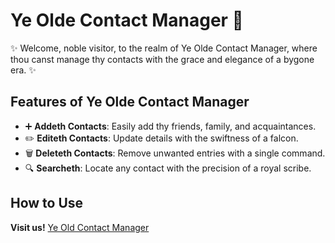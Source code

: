 # Ye Olde Contact Manager 📖

✨ Welcome, noble visitor, to the realm of Ye Olde Contact Manager, where thou canst manage thy contacts with the grace and elegance of a bygone era. ✨

## Features of Ye Olde Contact Manager

- ➕ **Addeth Contacts**: Easily add thy friends, family, and acquaintances.
- ✏️ **Editeth Contacts**: Update details with the swiftness of a falcon.
- 🗑️ **Deleteth Contacts**: Remove unwanted entries with a single command.
- 🔍 **Searcheth**: Locate any contact with the precision of a royal scribe.

## How to Use

**Visit us!**
[Ye Old Contact Manager](http://cop4331notar.online/)

